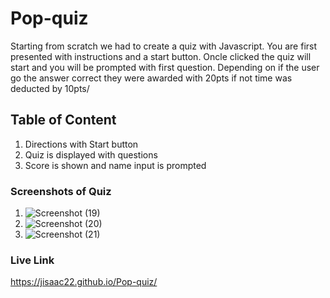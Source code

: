 # Pop-quiz
Starting from scratch we had to create a quiz with Javascript. You are first presented with instructions and a start button. Oncle clicked the quiz will start and you will be prompted with first question. Depending on if the user go the answer correct they were awarded with 20pts if not time was deducted by 10pts/

## Table of Content
1. Directions with Start button
2. Quiz is displayed with questions
3. Score is shown and name input is prompted 

### Screenshots of Quiz
1. ![Screenshot (19)](https://user-images.githubusercontent.com/82920643/119282585-cae51f00-bbff-11eb-8b1b-ac3d720dc352.png)
2. ![Screenshot (20)](https://user-images.githubusercontent.com/82920643/119282605-d9cbd180-bbff-11eb-8d34-ba597767fc99.png)
3. ![Screenshot (21)](https://user-images.githubusercontent.com/82920643/119283437-ab032a80-bc02-11eb-8ee9-5637985d54b8.png)

### Live Link
https://jisaac22.github.io/Pop-quiz/